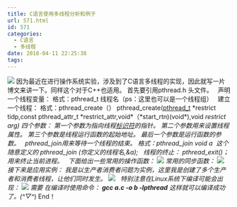 ```yaml
---
title: C语言使用多线程分析和例子
url: 571.html
id: 571
categories:
  - C语言
  - 多线程
date: 2018-04-11 22:25:38
tags:
---
```


![](http://47.100.4.8/wp-content/uploads/2018/04/QQ图片20180411221012.png) 因为最近在进行操作系统实验，涉及到了C语言多线程的实现，因此就写一片博文来讲一下。同样这个对于C++也适用。 首先要引用pthread.h 头文件。   声明一个线程变量： 格式：pthread\_t 线程名（ps：这里也可以是一个线程组）   建立一个线程： 格式：pthread\_create（） pthread_create([pthread_t](http://baike.baidu.com/view/4591990.htm) \*restrict tidp,const pthread\_attr\_t \*restrict\_attr,void*（\*start\_rtn)(void\*),void *restrict arg) 四个参数： 第一个参数为指向线程[标识符](http://baike.baidu.com/view/390932.htm)的指针。 第二个参数用来设置线程属性。 第三个参数是线程运行函数的起始地址。 最后一个参数是运行函数的参数。   pthread\_join用来等待一个线程的结束。 格式：pthread\_join void *a  这个随意定义的 pthread\_join (你定义的线程名,&a);   线程的终止： pthread\_exit()； 用来终止当前进程。   下面给出一些常用的操作函数： ![](http://47.100.4.8/wp-content/uploads/2018/04/QQ图片20180411222056.png) 常用的同步函数： ![](http://47.100.4.8/wp-content/uploads/2018/04/QQ图片20180411222125.png)   接下来是应用实例： 我是以生产者消费者问题为实例，这里我是创建了多个生产者和消费者线程，让他们同时发生。 ![](http://47.100.4.8/wp-content/uploads/2018/04/QQ图片20180411222254.png)   特别注意在Linux系统下编译可能会出现： ![](http://47.100.4.8/wp-content/uploads/2018/04/QQ图片20180411222415.png) 需要 在编译时使用命令： **gcc a.c -o b -lpthread** 这样就可以编译成功了。(*^▽^*) End！